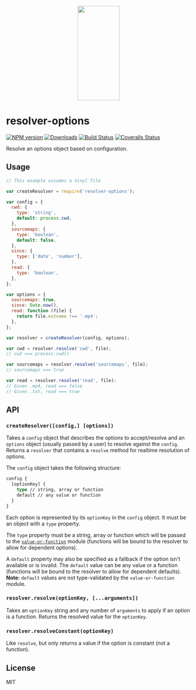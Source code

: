 <p align="center">
  <a href="https://gulpjs.com">
    <img height="257" width="114" src="https://raw.githubusercontent.com/gulpjs/artwork/master/gulp-2x.png">
  </a>
</p>

# resolver-options

[![NPM version][npm-image]][npm-url] [![Downloads][downloads-image]][npm-url] [![Build Status][ci-image]][ci-url] [![Coveralls Status][coveralls-image]][coveralls-url]

Resolve an options object based on configuration.

## Usage

```js
// This example assumes a Vinyl file

var createResolver = require('resolver-options');

var config = {
  cwd: {
    type: 'string',
    default: process.cwd,
  },
  sourcemaps: {
    type: 'boolean',
    default: false,
  },
  since: {
    type: ['date', 'number'],
  },
  read: {
    type: 'boolean',
  },
};

var options = {
  sourcemaps: true,
  since: Date.now(),
  read: function (file) {
    return file.extname !== '.mp4';
  },
};

var resolver = createResolver(config, options);

var cwd = resolver.resolve('cwd', file);
// cwd === process.cwd()

var sourcemaps = resolver.resolve('sourcemaps', file);
// sourcemaps === true

var read = resolver.resolve('read', file);
// Given .mp4, read === false
// Given .txt, read === true
```

## API

### `createResolver([config,] [options])`

Takes a `config` object that describes the options to accept/resolve and an `options` object (usually passed by a user) to resolve against the `config`. Returns a `resolver` that contains a `resolve` method for realtime resolution of options.

The `config` object takes the following structure:

```graphql
config {
  [optionKey] {
    type // string, array or function
    default // any value or function
  }
}
```

Each option is represented by its `optionKey` in the `config` object. It must be an object with a `type` property.

The `type` property must be a string, array or function which will be passed to the [`value-or-function`][value-or-function] module (functions will be bound to the resolver to allow for dependent options).

A `default` property may also be specified as a fallback if the option isn't available or is invalid. The `default` value can be any value or a function (functions will be bound to the resolver to allow for dependent defaults). **Note:** `default` values are not type-validated by the `value-or-function` module.

### `resolver.resolve(optionKey, [...arguments])`

Takes an `optionKey` string and any number of `arguments` to apply if an option is a function. Returns the resolved value for the `optionKey`.

### `resolver.resolveConstant(optionKey)`

Like `resolve`, but only returns a value if the option is constant (not a function).

## License

MIT

<!-- prettier-ignore-start -->
[downloads-image]: https://img.shields.io/npm/dm/resolver-options.svg?style=flat-square
[npm-url]: https://npmjs.com/package/resolver-options
[npm-image]: https://img.shields.io/npm/v/resolver-options.svg?style=flat-square

[ci-url]: https://github.com/gulpjs/resolver-options/actions?query=workflow:dev
[ci-image]: https://img.shields.io/github/workflow/status/gulpjs/resolver-options/dev?style=flat-square

[coveralls-url]: https://coveralls.io/r/gulpjs/resolver-options
[coveralls-image]: https://img.shields.io/coveralls/gulpjs/resolver-options/master.svg?style=flat-square
<!-- prettier-ignore-end -->

<!-- prettier-ignore-start -->
[value-or-function]: https://github.com/gulpjs/value-or-function
<!-- prettier-ignore-end -->
